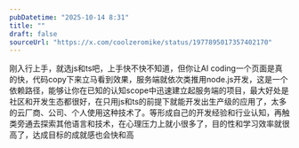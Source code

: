 ```yaml
---
pubDatetime: "2025-10-14 8:31"
title: ""
draft: false
sourceUrl: "https://x.com/coolzeromike/status/1977895017357402170"
---
```


刚入行上手，就选js和ts吧，上手快不快不知道，但你让AI coding一个页面是真的快，代码copy下来立马看到效果，服务端就依次类推用node.js开发，这是一个依赖路径，能够让你在已知的认知scope中迅速建立起服务端的项目，最大好处是社区和开发生态都很好，在只用js和ts的前提下就能开发出生产级的应用了，太多的云厂商、公司、个人使用这种技术了。等形成自己的开发经验和行业认知，再触类旁通去探索其他语言和技术，在心理压力上就小很多了，目的性和学习效率就很高了，达成目标的成就感也会快和高
